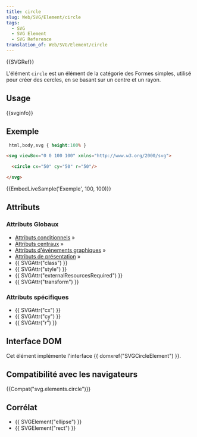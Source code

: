 ```yaml
---
title: circle
slug: Web/SVG/Element/circle
tags:
  - SVG
  - SVG Element
  - SVG Reference
translation_of: Web/SVG/Element/circle
---
```

{{SVGRef}}

L'élément `circle` est un élément de la catégorie des Formes simples, utilisé pour créer des cercles, en se basant sur un centre et un rayon.

## Usage

{{svginfo}}

## Exemple

```css hidden
 html,body,svg { height:100% }
```

```html
<svg viewBox="0 0 100 100" xmlns="http://www.w3.org/2000/svg">

  <circle cx="50" cy="50" r="50"/>

</svg>
```

{{EmbedLiveSample('Exemple', 100, 100)}}

## Attributs

### Attributs Globaux

- [Attributs conditionnels](/fr/SVG/Attribute#ConditionalProccessing "fr/SVG/Attribute#ConditionalProccessing") »
- [Attributs centraux](/fr/SVG/Attribute#Core "fr/SVG/Attribute#Core") »
- [Attributs d'événements graphiques](/fr/SVG/Attribute#GraphicalEvent "fr/SVG/Attribute#GraphicalEvent") »
- [Attributs de présentation](/fr/SVG/Attribute#Presentation "fr/SVG/Attribute#Presentation") »
- {{ SVGAttr("class") }}
- {{ SVGAttr("style") }}
- {{ SVGAttr("externalResourcesRequired") }}
- {{ SVGAttr("transform") }}

### Attributs spécifiques

- {{ SVGAttr("cx") }}
- {{ SVGAttr("cy") }}
- {{ SVGAttr("r") }}

## Interface DOM

Cet élément implémente l'interface {{ domxref("SVGCircleElement") }}.

## Compatibilité avec les navigateurs

{{Compat("svg.elements.circle")}}

## Corrélat

- {{ SVGElement("ellipse") }}
- {{ SVGElement("rect") }}
